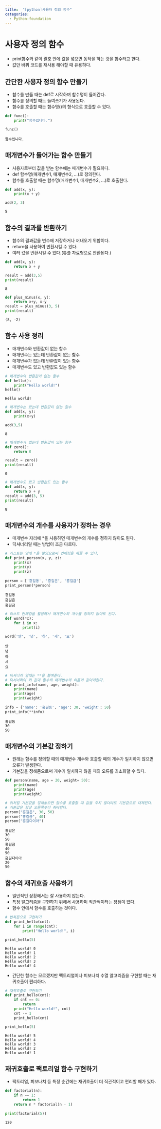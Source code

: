 ```yaml
---
title:  "[python]사용자 정의 함수"
categories:
  - Python-foundation 
--- 
```

# 사용자 정의 함수
- print함수와 같이 괄호 안에 값을 넣으면 동작을 하는 것을 함수라고 한다.
- 값만 바꿔 코드를 재사용 해야할 때 유용하다.

## 간단한 사용자 정의 함수 만들기
- 함수를 만들 때는 def로 시작하며 함수명이 들어간다.
- 함수를 정의할 때도 들여쓰기가 사용된다.
- 함수를 호출할 때는 함수명()의 형식으로 호출할 수 있다.


```python
def func():
    print("함수입니다.")

func()
```

    함수입니다.
    

## 매개변수가 들어가는 함수 만들기
- 사용자로부터 값을 받는 함수에는 매개변수가 필요하다.
- def 함수명(매개변수1, 매개변수2, ...)로 정의한다.
- 함수를 호출할 때는 함수명(매개변수1, 매개변수2, ...)로 호출한다.


```python
def add(x, y):
    print(x + y)

add(2, 3)
```

    5
    

## 함수의 결과를 반환하기
- 함수의 결과값을 변수에 저장하거나 꺼내오기 위함이다.
- return을 사용하여 반환시킬 수 있다.
- 여러 값을 반환시킬 수 있다.(튜플 자료형으로 반환된다.)


```python
def add(x, y):
    return x + y

result = add(3,5)
print(result)
```

    8
    


```python
def plus_minus(x, y):
    return x+y, x-y
result = plus_minus(3, 5)
print(result)
```

    (8, -2)
    

## 함수 사용 정리
- 매개변수와 반환값이 없는 함수
- 매개변수는 있는데 반환값이 없는 함수
- 매개변수가 없는데 반환값이 있는 함수
- 매개변수도 있고 반환값도 있는 함수


```python
# 매개변수와 반환값이 없는 함수
def hello():
    print("Hello world!")
hello()
```

    Hello world!
    


```python
# 매개변수는 있는데 반환값이 없는 함수
def add(x, y):
    print(x+y)

add(3,5)
```

    8
    


```python
# 매개변수가 없는데 반환값이 있는 함수
def zero():
    return 0

result = zero()
print(result)
```

    0
    


```python
# 매개변수도 있고 반환값도 있는 함수
def add(x, y):
    return x + y
result = add(3, 5)
print(result)
```

    8
    

## 매개변수의 개수를 사용자가 정하는 경우
- 매개변수 자리에 *을 사용하면 매개변수의 개수를 정하지 않아도 된다.
- 딕셔너리일 때는 방법이 조금 다르다.


```python
# 리스트는 앞에 *을 붙임으로써 언패킹을 해줄 수 있다.
def print_person(x, y, z):
    print(x)
    print(y)
    print(z)
    
person = ['홍길동', '홍길은', '홍길금']
print_person(*person)
```

    홍길동
    홍길은
    홍길금
    


```python
# 리스트 언패킹을 활용해서 매개변수의 개수를 정하지 않아도 된다.
def word(*x):
    for i in x:
        print(i)

word('안', '녕', '하', '세', '요')
```

    안
    녕
    하
    세
    요
    


```python
# 딕셔너리 일때는 **을 붙여준다.
# 딕셔너리의 키 값과 함수의 매개변수의 이름이 같아야한다.
def print_info(name, age, weight):
    print(name)
    print(age)
    print(weight)
    
info = {'name': '홍길동', 'age': 30, 'weight': 50}
print_info(**info)

```

    홍길동
    30
    50
    

## 매개변수의 기본값 정하기
- 원래는 함수를 정의할 때의 매개변수 개수와 호출할 때의 개수가 일치하지 않으면 오류가 발생한다.
- 기본값을 정해줌으로써 개수가 일치하지 않을 때의 오류를 최소화할 수 있다.


```python
def person(name, age = 20, weight= 50):
    print(name)
    print(age)
    print(weight)

# 위처럼 기본값을 정해놓으면 함수릏 호출할 때 값을 주지 않더라도 기본값으로 대체된다.
# 기본값은 항상 오른쪽부터 줘야한다.
person("홍길은", 30, 50)
person("홍길금", 40)
person("홍길다이아")
```

    홍길은
    30
    50
    홍길금
    40
    50
    홍길다이아
    20
    50
    

## 함수의 재귀호출 사용하기
- 일반적인 상황에서는 잘 사용하지 않는다.
- 특정 알고리즘을 구현하기 위해서 사용하며 직관적이라는 장점이 있다.
- 함수 안에서 함수를 호출하는 것이다.


```python
# 반복문으로 구현하기
def print_hello(cnt):
    for i in range(cnt):
        print("Hello world!", i)

print_hello(5)
```

    Hello world! 0
    Hello world! 1
    Hello world! 2
    Hello world! 3
    Hello world! 4
    

- 간단한 함수는 모르겠지만 팩토리얼이나 피보나치 수열 알고리즘을 구현할 때는 재귀호출이 편리하다.


```python
# 재귀호출로 구현하기
def print_hello(cnt):
    if cnt == 0:
        return
    print("Hello world!", cnt)
    cnt -= 1
    print_hello(cnt)

print_hello(5)
```

    Hello world! 5
    Hello world! 4
    Hello world! 3
    Hello world! 2
    Hello world! 1
    

## 재귀호출로 팩토리얼 함수 구현하기
- 팩토리얼, 피보나치 등 특정 순간에는 재귀호출이 더 직관적이고 편리할 때가 있다.


```python
def factorial(n):
    if n == 1:     
        return 1  
    return n * factorial(n - 1)   
 
print(factorial(5))
```

    120
    
